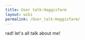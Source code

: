 ```yaml
---
title: User talk:Haggisfarm
layout: wiki
permalink: /User_talk:Haggisfarm/
---
```


rad! let's all talk about me!